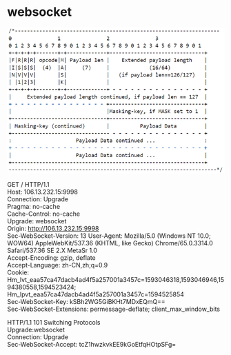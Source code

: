 # websocket
![image](https://github.com/gdut17/websocket/blob/master/wss.png)

GET / HTTP/1.1  
Host: 106.13.232.15:9998  
Connection: Upgrade  
Pragma: no-cache  
Cache-Control: no-cache  
Upgrade: websocket  
Origin: http://106.13.232.15:9998   
Sec-WebSocket-Version: 13
User-Agent: Mozilla/5.0 (Windows NT 10.0; WOW64) AppleWebKit/537.36 (KHTML, like Gecko) Chrome/65.0.3314.0 Safari/537.36 SE 2.X MetaSr 1.0  
Accept-Encoding: gzip, deflate  
Accept-Language: zh-CN,zh;q=0.9  
Cookie: Hm_lvt_eaa57ca47dacb4ad4f5a257001a3457c=1593046318,1593046946,1594380558,1594523424;    Hm_lpvt_eaa57ca47dacb4ad4f5a257001a3457c=1594525854  
Sec-WebSocket-Key: kSBh2WG5GiBKHt7MDxEQmQ==  
Sec-WebSocket-Extensions: permessage-deflate; client_max_window_bits  
  
  
HTTP/1.1 101 Switching Protocols  
Upgrade:websocket  
Connection: Upgrade  
Sec-WebSocket-Accept: tcZ1hwzkvkEE9kGoEtfqHOtpSFg=  
  

